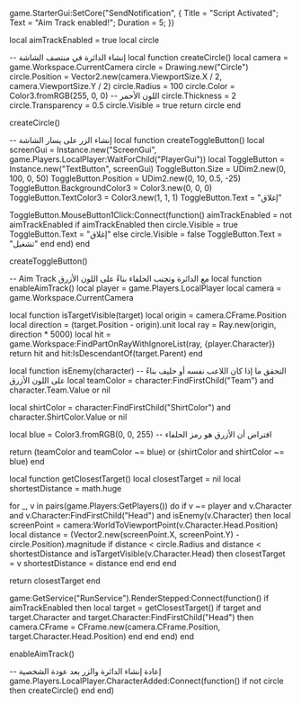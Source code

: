 game.StarterGui:SetCore("SendNotification", {
Title = "Script Activated";
Text = "Aim Track enabled!";
Duration = 5;
})

local aimTrackEnabled = true
local circle

-- إنشاء الدائرة في منتصف الشاشة
local function createCircle()
local camera = game.Workspace.CurrentCamera
circle = Drawing.new("Circle")
circle.Position = Vector2.new(camera.ViewportSize.X / 2, camera.ViewportSize.Y / 2)
circle.Radius = 100
circle.Color = Color3.fromRGB(255, 0, 0) -- اللون الأحمر
circle.Thickness = 2
circle.Transparency = 0.5
circle.Visible = true
return circle
end

createCircle()

-- إنشاء الزر على يسار الشاشة
local function createToggleButton()
local screenGui = Instance.new("ScreenGui", game.Players.LocalPlayer:WaitForChild("PlayerGui"))
local ToggleButton = Instance.new("TextButton", screenGui)
ToggleButton.Size = UDim2.new(0, 100, 0, 50)
ToggleButton.Position = UDim2.new(0, 10, 0.5, -25)
ToggleButton.BackgroundColor3 = Color3.new(0, 0, 0)
ToggleButton.TextColor3 = Color3.new(1, 1, 1)
ToggleButton.Text = "إغلاق"

ToggleButton.MouseButton1Click:Connect(function()
aimTrackEnabled = not aimTrackEnabled
if aimTrackEnabled then
circle.Visible = true
ToggleButton.Text = "إغلاق"
else
circle.Visible = false
ToggleButton.Text = "تشغيل"
end
end)
end

createToggleButton()

-- Aim Track مع الدائرة وتجنب الحلفاء بناءً على اللون الأزرق
local function enableAimTrack()
local player = game.Players.LocalPlayer
local camera = game.Workspace.CurrentCamera

local function isTargetVisible(target)
local origin = camera.CFrame.Position
local direction = (target.Position - origin).unit
local ray = Ray.new(origin, direction * 5000)
local hit = game.Workspace:FindPartOnRayWithIgnoreList(ray, {player.Character})
return hit and hit:IsDescendantOf(target.Parent)
end

local function isEnemy(character)
-- التحقق ما إذا كان اللاعب نفسه أو حليف بناءً على اللون الأزرق
local teamColor = character:FindFirstChild("Team") and character.Team.Value or nil

local shirtColor = character:FindFirstChild("ShirtColor") and character.ShirtColor.Value or nil

local blue = Color3.fromRGB(0, 0, 255) -- افتراض أن الأزرق هو رمز الحلفاء

return (teamColor and teamColor ~= blue) or (shirtColor and shirtColor ~= blue)
end

local function getClosestTarget()
local closestTarget = nil
local shortestDistance = math.huge

for _, v in pairs(game.Players:GetPlayers()) do
if v ~= player and v.Character and v.Character:FindFirstChild("Head") and isEnemy(v.Character) then
local screenPoint = camera:WorldToViewportPoint(v.Character.Head.Position)
local distance = (Vector2.new(screenPoint.X, screenPoint.Y) - circle.Position).magnitude
if distance < circle.Radius and distance < shortestDistance and isTargetVisible(v.Character.Head) then
closestTarget = v
shortestDistance = distance
end
end
end

return closestTarget
end

game:GetService("RunService").RenderStepped:Connect(function()
if aimTrackEnabled then
local target = getClosestTarget()
if target and target.Character and target.Character:FindFirstChild("Head") then
camera.CFrame = CFrame.new(camera.CFrame.Position, target.Character.Head.Position)
end
end
end)
end

enableAimTrack()

-- إعادة إنشاء الدائرة والزر بعد عودة الشخصية
game.Players.LocalPlayer.CharacterAdded:Connect(function()
if not circle then
createCircle()
end
end)
